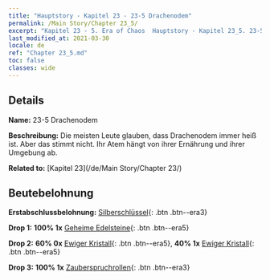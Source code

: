 ```yaml
---
title: "Hauptstory - Kapitel 23 - 23-5 Drachenodem"
permalink: /Main Story/Chapter 23_5/
excerpt: "Kapitel 23 - 5. Era of Chaos  Hauptstory - Kapitel 23_5. 23-5 Drachenodem"
last_modified_at: 2021-03-30
locale: de
ref: "Chapter 23_5.md"
toc: false
classes: wide
---
```


## Details

 **Name:** 23-5 Drachenodem

 **Beschreibung:** Die meisten Leute glauben, dass Drachenodem immer heiß ist. Aber das stimmt nicht. Ihr Atem hängt von ihrer Ernährung und ihrer Umgebung ab.

 **Related to:** [Kapitel 23](/de/Main Story/Chapter 23/)

## Beutebelohnung

 **Erstabschlussbelohnung:** [Silberschlüssel](/de/Items/con_693/){: .btn .btn--era3}

 **Drop 1:** **100% 1x** [Geheime Edelsteine](/de/Items/mat_79/){: .btn .btn--era5}

 **Drop 2:** **60% 0x** [Ewiger Kristall](/de/Items/mat_73/){: .btn .btn--era5}, **40% 1x** [Ewiger Kristall](/de/Items/mat_73/){: .btn .btn--era5}

 **Drop 3:** **100% 1x** [Zauberspruchrollen](/de/Items/con_694/){: .btn .btn--era3}

